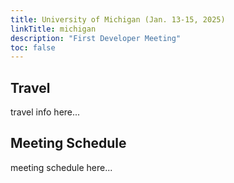 ```yaml
---
title: University of Michigan (Jan. 13-15, 2025)
linkTitle: michigan
description: "First Developer Meeting"
toc: false
---
```

## Travel

travel info here...

## Meeting Schedule

meeting schedule here...
